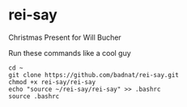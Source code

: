 # rei-say
Christmas Present for Will Bucher

Run these commands like a cool guy

```
cd ~
git clone https://github.com/badnat/rei-say.git
chmod +x rei-say/rei-say
echo "source ~/rei-say/rei-say" >> .bashrc
source .bashrc
```
